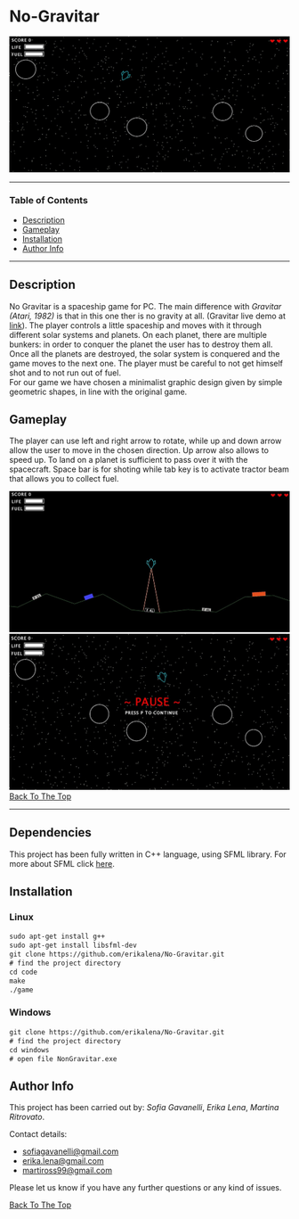# No-Gravitar

![](images/background.jpg)

---

### Table of Contents

- [Description](#description)
- [Gameplay](#gameplay)
- [Installation](#installation)
- [Author Info](#author-info)

---

## Description

No Gravitar is a spaceship game for PC. The main difference with *Gravitar (Atari, 1982)* is that in this one ther is no gravity at all. 
(Gravitar live demo at [link](https://my.ign.com/atari/gravitar)).
The player controls a little spaceship and moves with it through different solar systems and planets. On each planet, there are multiple bunkers: in order to conquer the planet the user has to destroy them all. Once all the planets are destroyed, the solar system is conquered and the game moves to the next one.
The player must be careful to not get himself shot and to not run out of fuel.   
For our game we have chosen a minimalist graphic design given by simple geometric shapes, in line with the original game.

## Gameplay

The player can use left and right arrow to rotate, while up and down arrow allow the user to move in the chosen direction. Up arrow also allows to speed up. 
To land on a planet is sufficient to pass over it with the spacecraft. Space bar is for shoting while tab key is to activate tractor beam that allows you to collect fuel.

![](images/fuel.jpg) ![](images/pause.jpg)
[Back To The Top](#No-Gravitar)


---

## Dependencies

This project has been fully written in C++ language, using SFML library. For more about SFML click [here](https://www.sfml-dev.org/).

## Installation

### Linux
```
sudo apt-get install g++
sudo apt-get install libsfml-dev
git clone https://github.com/erikalena/No-Gravitar.git
# find the project directory 
cd code
make
./game
```

### Windows
```
git clone https://github.com/erikalena/No-Gravitar.git
# find the project directory 
cd windows
# open file NonGravitar.exe
```

## Author Info

This project has been carried out by: *Sofia Gavanelli*, *Erika Lena*, *Martina Ritrovato*.

Contact details:
- sofiagavanelli@gmail.com
- erika.lena@gmail.com
- martiross99@gmail.com

Please let us know if you have any further questions or any kind of issues.

[Back To The Top](#No-Gravitar)

